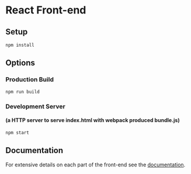 # React Front-end

## Setup

`npm install`

## Options

### Production Build

`npm run build`

### Development Server

#### (a HTTP server to serve index.html with webpack produced bundle.js)

`npm start`

## Documentation

For extensive details on each part of the front-end see the
[documentation](./docs).
